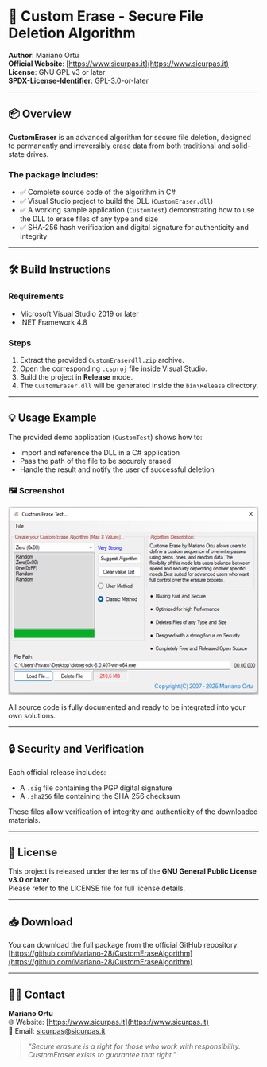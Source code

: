 
# 🔐 Custom Erase - Secure File Deletion Algorithm

**Author**: Mariano Ortu  
**Official Website**: [https://www.sicurpas.it](https://www.sicurpas.it)  
**License**: GNU GPL v3 or later  
**SPDX-License-Identifier**: GPL-3.0-or-later  

---

## 📦 Overview

**CustomEraser** is an advanced algorithm for secure file deletion, designed to permanently and irreversibly erase data from both traditional and solid-state drives.

### The package includes:

- ✅ Complete source code of the algorithm in C#
- ✅ Visual Studio project to build the DLL (`CustomEraser.dll`)
- ✅ A working sample application (`CustomTest`) demonstrating how to use the DLL to erase files of any type and size
- ✅ SHA-256 hash verification and digital signature for authenticity and integrity

---

## 🛠️ Build Instructions

### Requirements

- Microsoft Visual Studio 2019 or later
- .NET Framework 4.8

### Steps

1. Extract the provided `CustomEraserdll.zip` archive.
2. Open the corresponding `.csproj` file inside Visual Studio.
3. Build the project in **Release** mode.
4. The `CustomEraser.dll` will be generated inside the `bin\Release` directory.

---

## 💡 Usage Example

The provided demo application (`CustomTest`) shows how to:

- Import and reference the DLL in a C# application
- Pass the path of the file to be securely erased
- Handle the result and notify the user of successful deletion

### 🖼️ Screenshot

![CustomEraser Demo](Customtest.png)

All source code is fully documented and ready to be integrated into your own solutions.

---

## 🔒 Security and Verification

Each official release includes:

- A `.sig` file containing the PGP digital signature
- A `.sha256` file containing the SHA-256 checksum

These files allow verification of integrity and authenticity of the downloaded materials.

---

## 📄 License

This project is released under the terms of the **GNU General Public License v3.0 or later**.  
Please refer to the LICENSE file for full license details.

---

## 📥 Download

You can download the full package from the official GitHub repository:  
[https://github.com/Mariano-28/CustomEraseAlgorithm](https://github.com/Mariano-28/CustomEraseAlgorithm)

---

## 🧑‍💻 Contact

**Mariano Ortu**  
🌐 Website: [https://www.sicurpas.it](https://www.sicurpas.it)  
📧 Email: sicurpas@sicurpas.it  

> _"Secure erasure is a right for those who work with responsibility. CustomEraser exists to guarantee that right."_  
